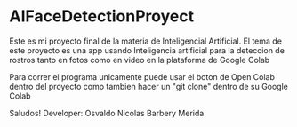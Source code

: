 # AIFaceDetectionProyect
Este es mi proyecto final de la materia de Inteligencial Artificial.
El tema de este proyecto es una app usando Inteligencia artificial para la deteccion de rostros tanto en fotos como en video en la plataforma de Google Colab

Para correr el programa unicamente puede usar el boton de Open Colab dentro del proyecto como tambien hacer un "git clone" dentro de su Google Colab

Saludos!
Developer: Osvaldo Nicolas Barbery Merida
